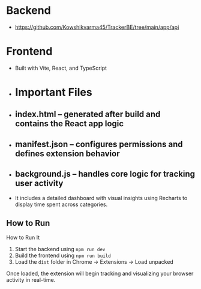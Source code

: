 # Backend
- https://github.com/Kowshikvarma45/TrackerBE/tree/main/app/api

# Frontend
- Built with Vite, React, and TypeScript
- # Important Files
- ## index.html – generated after build and contains the React app logic 
- ## manifest.json – configures permissions and defines extension behavior 
- ## background.js – handles core logic for tracking user activity 
- It includes a detailed dashboard with visual insights using Recharts to display time spent across categories. 

## How to Run
How to Run It 
1. Start the backend using `npm run dev` 
2. Build the frontend using `npm run build` 
3. Load the `dist` folder in Chrome → Extensions → Load unpacked 

Once loaded, the extension will begin tracking and visualizing your browser activity in real-time. 
